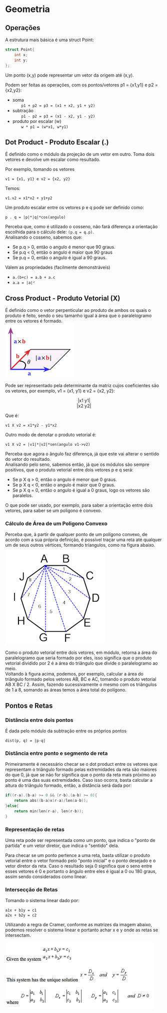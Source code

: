 # Geometria

## Operações
A estrutura mais básica é uma struct Point:
```c++
struct Point{
    int x;
    int y;
};
```
Um ponto (x,y) pode representar um vetor da origem até (x,y). <br>

Podem ser feitas as operações, com os pontos/vetores p1 = {x1,y1} e p2 = {x2,y2}:
- soma <br>
&nbsp;&nbsp;&nbsp;&nbsp;&nbsp;&nbsp; `p1 + p2 = p3 = (x1 + x2, y1 + y2)`
- subtração <br>
&nbsp;&nbsp;&nbsp;&nbsp;&nbsp;&nbsp; `p1 - p2 = p3 = (x1 - x2, y1 - y2)`
- produto por escalar (w) <br>
&nbsp;&nbsp;&nbsp;&nbsp;&nbsp;&nbsp; `w * p1 = (w*x1, w*y1)`

## Dot Product - Produto Escalar (.)
É definido como o módulo da projeção de um vetor em outro.
Toma dois vetores e devolve um escalar como resultado.

Por exemplo, tomando os vetores
```
v1 = {x1, y1} e v2 = {x2, y2}
```
Temos:
```
v1.v2 = x1*x2 + y1+y2
```

Um produto escalar entre os vetores p e q pode ser definido como:
```
p . q = |p|*|q|*cos(angulo)
```

Perceba que, como é utilizado o cosseno, não fará diferença a orientação escolhida para o cálculo dele: `(p.q = q.p)`. <br>
Analisando o cosseno, sabemos que:
- Se p.q > 0, então o angulo é menor que 90 graus.
- Se p.q < 0, então o angulo é maior que 90 graus
- Se p.q = 0, então o angulo é igual a 90 graus.

Valem as propriedades (facilmente demonstráveis) <br>
- `a.(b+c) = a.b + a.c`
- `a.a = |a|²`

## Cross Product - Produto Vetorial (X)
É definido como o vetor perpenticular ao produto de ambos os quais o produto é feito, sendo o seu tamanho igual à área que o paralelogramo entre os vetores é formado. <br> ![crossproduct.png](./class/crossproduct.png) <br>

Pode ser representado pela determinante da matriz cujos coeficientes são os vetores, por exemplo, v1 = {x1, y1} e v2 = {x2, y2}:

<center>

|x1 y1| <br>
|x2 y2|

</center>

Que é:
```
v1 X v2 = x1*y2 - y1*x2
```
Outro modo de denotar o produto vetorial é:
```
v1 X v2 = |v1|*|v2|*sen(angulo v1->v2)
```

Perceba que agora o ângulo faz diferença, já que este vai alterar o sentido do vetor do resultado. <br>
Analisando pelo seno, sabemos então, já que os módulos são sempre positivos, que o produto vetorial entre dois vetores p e q será:
- Se p X q > 0, então o angulo é menor que 0 graus.
- Se p X q < 0, então o angulo é maior que 0 graus.
- Se p X q = 0, então o angulo é igual a 0 graus, logo os vetores são paralelos.

O que pode ser usado, por exemplo, para saber a orientação entre dois vetores, para saber se um poligono é convexo. <br>

### Cálculo de Área de um Poligono Convexo
Perceba que, à partir de qualquer ponto de um polígono convexo, de acordo com a sua própria definição, é possível traçar uma reta até qualquer um de seus outros vértices, formando triangulos, como na figura abaixo.
![convexpolygon.png](./class/convexpolygon.png)

Como o produto vetorial entre dois vetores, em módulo, retorna a área do paralelogramo que seria formado por eles, isso significa que o produto vetorial dividido por 2 é a área do triângulo que divide o paralelogramo ao meio. <br>
Voltando à figura acima, podemos, por exemplo, calcular a área do triângulo formado pelos vetores AB, BC e AC, tomando o produto vetorial AB X BC / 2.
Assim, fazendo sucessivamente o mesmo com os triângulos de 1 a 8, somando as áreas temos a área total do polígono.

## Pontos e Retas

### Distância entre dois pontos
É dada pelo módulo da subtração entre os próprios pontos <br>
```
dist(p, q) = |p-q|
```

### Distância entre ponto e segmento de reta
Primeiramente é necessário checar se o dot product entre os vetores que representam o triângulo formado pelas extremidades da reta são maiores do que 0, já que se não for significa que o ponto da reta mais próximo ao ponto é uma das suas extremidades.
Caso isso ocorra, basta calcular a altura do triângulo formado, então, a distância será dada por: <br>

```c
if((r-a).(b-a) >= 0 && (r-b).(a-b) >= 0){
    return abs((b-a)x(r-a)/len(a-b));
}else{
    return min(len(r-a), len(r-b));
}   
```

### Representação de retas
Uma reta pode ser representada como um ponto, que indica o "ponto de partida" e um vetor diretor, que indica o "sentido" dela. <br>

Para checar se um ponto pertence a uma reta, basta utilizar o produto vetorial entre o vetor formado pelo "ponto inicial" e o ponto desejado e o vetor diretor da reta. Caso o resultado seja 0 significa que o seno entre esses vetores é 0 e portanto o ângulo entre eles é igual a 0 ou 180 graus, assim sendo considerados como linear.

### Intersecção de Retas
Tomando o sistema linear dado por:
```
a1x + b1y = c1
a2x + b2y = c2
```

Utilizando a regra de Cramer, conforme as matrizes da imagem abaixo, podemos resolver o sistema linear e portanto achar x e y onde as retas se intersectam.

![cramer.png](./class/cramer.png)
